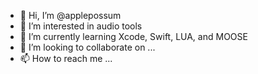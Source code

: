 - 👋 Hi, I’m @applepossum
- 👀 I’m interested in audio tools
- 🌱 I’m currently learning Xcode, Swift, LUA, and MOOSE
- 💞️ I’m looking to collaborate on ...
- 📫 How to reach me ...

<!---
applepossum/applepossum is a ✨ special ✨ repository because its `README.md` (this file) appears on your GitHub profile.
You can click the Preview link to take a look at your changes.
--->
